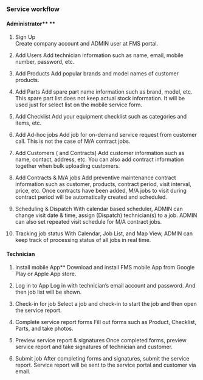 ### Service workflow

#### Administrator** **

1. Sign Up       
   Create company account and ADMIN user at FMS portal.

2. Add Users
   Add technician information such as name, email, mobile number, password, etc.

3. Add Products
   Add popular brands and model names of customer products.

4. Add Parts
   Add spare part name information such as brand, model, etc. This spare part list does not keep actual stock information. It will be used just for select list on the mobile service form.

5. Add Checklist
   Add your equipment checklist such as categories and items, etc.

6. Add Ad-hoc jobs
   Add job for on-demand service request from customer call. This is not the case of M/A contract jobs.

7. Add Customers \( and Contracts\)
   Add customer information such as name, contact, address, etc. You can also add contract information together when bulk uploading customers.

8. Add Contracts & M/A jobs
   Add preventive maintenance contract information such as customer, products, contract period, visit interval, price, etc. Once contracts have been added, M/A jobs to visit during contract period will be automatically created and scheduled.

9. Scheduling & Dispatch
   With calendar based scheduler, ADMIN can change visit date & time, assign \(Dispatch\) technician\(s\) to a job. ADMIN can also set repeated visit schedule for M/A contract jobs.

10. Tracking job status
   With Calendar, Job List, and Map View, ADMIN can keep track of processing status of all jobs in real time.

#### Technician

1. Install mobile App**
   Download and install FMS mobile App from Google Play or Apple App store.

2. Log in to App
   Log in with technician’s email account and password. And then job list will be shown.

3. Check-in for job
   Select a job and check-in to start the job and then open the service report.

4. Complete service report forms
   Fill out forms such as Product, Checklist, Parts, and take photos.

5. Preview service report & signatures
   Once completed forms, preview service report and take signatures of technician and customer.

6. Submit job
   After completing forms and signatures, submit the service report. Service report will be sent to the service portal and customer via email.



